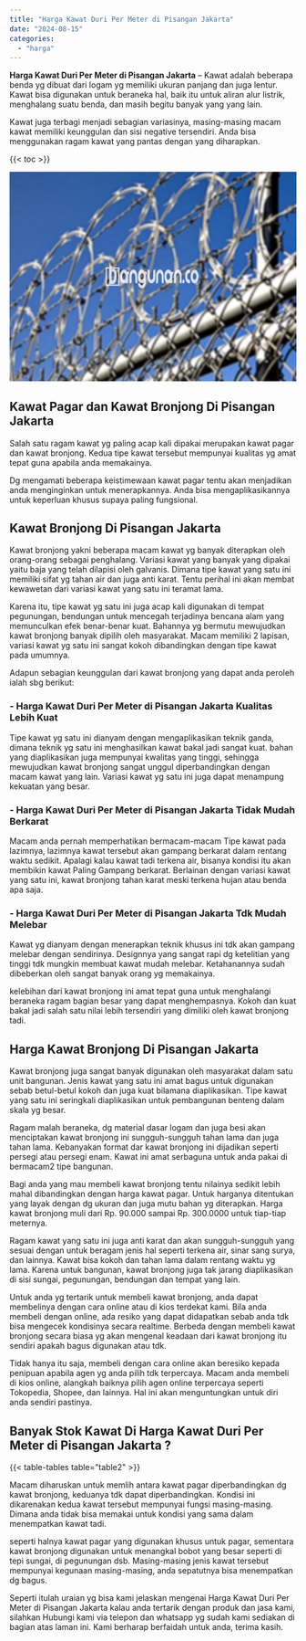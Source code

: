 ```yaml
---
title: "Harga Kawat Duri Per Meter di Pisangan Jakarta"
date: "2024-08-15"
categories: 
  - "harga"
---
```


**Harga Kawat Duri Per Meter di Pisangan Jakarta** – Kawat adalah beberapa benda yg dibuat dari logam yg memiliki ukuran panjang dan juga lentur. Kawat bisa digunakan untuk beraneka hal, baik itu untuk aliran alur listrik, menghalang suatu benda, dan masih begitu banyak yang yang lain.

Kawat juga terbagi menjadi sebagian variasinya, masing-masing macam kawat memiliki keunggulan dan sisi negative tersendiri. Anda bisa menggunakan ragam kawat yang pantas dengan yang diharapkan.

{{< toc >}}

![Harga Kawat Duri Per Meter di Pisangan Jakarta](/images/jual-kawat-murah02.png)

## Kawat Pagar dan Kawat Bronjong Di Pisangan Jakarta

Salah satu ragam kawat yg paling acap kali dipakai merupakan kawat pagar dan kawat bronjong. Kedua tipe kawat tersebut mempunyai kualitas yg amat tepat guna apabila anda memakainya.

Dg mengamati beberapa keistimewaan kawat pagar tentu akan menjadikan anda menginginkan untuk menerapkannya. Anda bisa mengaplikasikannya untuk keperluan khusus supaya paling fungsional.

## Kawat Bronjong Di Pisangan Jakarta

Kawat bronjong yakni beberapa macam kawat yg banyak diterapkan oleh orang-orang sebagai penghalang. Variasi kawat yang banyak yang dipakai yaitu baja yang telah dilapisi oleh galvanis. Dimana tipe kawat yang satu ini memiliki sifat yg tahan air dan juga anti karat. Tentu perihal ini akan membat kewawetan dari variasi kawat yang satu ini teramat lama.

Karena itu, tipe kawat yg satu ini juga acap kali digunakan di tempat pegunungan, bendungan untuk mencegah terjadinya bencana alam yang memunculkan efek benar-benar kuat. Bahannya yg bermutu mewujudkan kawat bronjong banyak dipilih oleh masyarakat. Macam memiliki 2 lapisan, variasi kawat yg satu ini sangat kokoh dibandingkan dengan tipe kawat pada umumnya.

Adapun sebagian keunggulan dari kawat bronjong yang dapat anda peroleh ialah sbg berikut:

### \- Harga Kawat Duri Per Meter di Pisangan Jakarta Kualitas Lebih Kuat

Tipe kawat yg satu ini dianyam dengan mengaplikasikan teknik ganda, dimana teknik yg satu ini menghasilkan kawat bakal jadi sangat kuat. bahan yang diaplikasikan juga mempunyai kwalitas yang tinggi, sehingga mewujudkan kawat bronjong sangat unggul diperbandingkan dengan macam kawat yang lain. Variasi kawat yg satu ini juga dapat menampung kekuatan yang besar.

### \- Harga Kawat Duri Per Meter di Pisangan Jakarta Tidak Mudah Berkarat

Macam anda pernah memperhatikan bermacam-macam Tipe kawat pada lazimnya, lazimnya kawat tersebut akan gampang berkarat dalam rentang waktu sedikit. Apalagi kalau kawat tadi terkena air, bisanya kondisi itu akan membikin kawat Paling Gampang berkarat. Berlainan dengan variasi kawat yang satu ini, kawat bronjong tahan karat meski terkena hujan atau benda apa saja.

### \- Harga Kawat Duri Per Meter di Pisangan Jakarta Tdk Mudah Melebar

Kawat yg dianyam dengan menerapkan teknik khusus ini tdk akan gampang melebar dengan sendirinya. Designnya yang sangat rapi dg ketelitian yang tinggi tdk mungkin membuat kawat mudah melebar. Ketahanannya sudah dibeberkan oleh sangat banyak orang yg memakainya.

kelebihan dari kawat bronjong ini amat tepat guna untuk menghalangi beraneka ragam bagian besar yang dapat menghempasnya. Kokoh dan kuat bakal jadi salah satu nilai lebih tersendiri yang dimiliki oleh kawat bronjong tadi.

## Harga Kawat Bronjong Di Pisangan Jakarta

Kawat bronjong juga sangat banyak digunakan oleh masyarakat dalam satu unit bangunan. Jenis kawat yang satu ini amat bagus untuk digunakan sebab betul-betul kokoh dan juga kuat bilamana diaplikasikan. Tipe kawat yang satu ini seringkali diaplikasikan untuk pembangunan benteng dalam skala yg besar.

Ragam malah beraneka, dg material dasar logam dan juga besi akan menciptakan kawat bronjong ini sungguh-sungguh tahan lama dan juga tahan lama. Kebanyakan format dar kawat bronjong ini dijadikan seperti persegi atau persegi enam. Kawat ini amat serbaguna untuk anda pakai di bermacam2 tipe bangunan.

Bagi anda yang mau membeli kawat bronjong tentu nilainya sedikit lebih mahal dibandingkan dengan harga kawat pagar. Untuk harganya ditentukan yang layak dengan dg ukuran dan juga mutu bahan yg diterapkan. Harga kawat bronjong muli dari Rp. 90.000 sampai Rp. 300.0000 untuk tiap-tiap meternya.

Ragam kawat yang satu ini juga anti karat dan akan sungguh-sungguh yang sesuai dengan untuk beragam jenis hal seperti terkena air, sinar sang surya, dan lainnya. Kawat bisa kokoh dan tahan lama dalam rentang waktu yg lama. Karena untuk bangunan, kawat bronjong juga tak jarang diaplikasikan di sisi sungai, pegunungan, bendungan dan tempat yang lain.

Untuk anda yg tertarik untuk membeli kawat bronjong, anda dapat membelinya dengan cara online atau di kios terdekat kami. Bila anda membeli dengan online, ada resiko yang dapat didapatkan sebab anda tdk bisa mengecek kondisinya secara realtime. Berbeda dengan membeli kawat bronjong secara biasa yg akan mengenal keadaan dari kawat bronjong itu sendiri apakah bagus digunakan atau tdk.

Tidak hanya itu saja, membeli dengan cara online akan beresiko kepada penipuan apabila agen yg anda pilih tdk terpercaya. Macam anda membeli di kios online, alangkah baiknya pilih agen online terpercaya seperti Tokopedia, Shopee, dan lainnya. Hal ini akan menguntungkan untuk diri anda sendiri pastinya.

## Banyak Stok Kawat Di Harga Kawat Duri Per Meter di Pisangan Jakarta ?

{{< table-tables table="table2" >}}

Macam diharuskan untuk memlih antara kawat pagar diperbandingkan dg kawat bronjong, keduanya tdk dapat diperbandingkan. Kondisi ini dikarenakan kedua kawat tersebut mempunyai fungsi masing-masing. Dimana anda tidak bisa memakai untuk kondisi yang sama dalam menempatkan kawat tadi.

seperti halnya kawat pagar yang digunakan khusus untuk pagar, sementara kawat bronjong digunakan untuk menangkal bobot yang besar seperti di tepi sungai, di pegunungan dsb. Masing-masing jenis kawat tersebut mempunyai kegunaan masing-masing, anda sepatutnya bisa menempatkan dg bagus.

Seperti itulah uraian yg bisa kami jelaskan mengenai Harga Kawat Duri Per Meter di Pisangan Jakarta kalau anda tertarik dengan produk dan jasa kami, silahkan Hubungi kami via telepon dan whatsapp yg sudah kami sediakan di bagian atas laman ini. Kami berharap berfaidah untuk anda, terima kasih.
